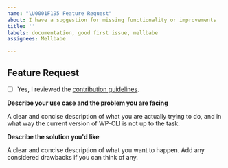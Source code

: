 ```yaml
---
name: "\U0001F195 Feature Request"
about: I have a suggestion for missing functionality or improvements
title: ''
labels: documentation, good first issue, mellbabe
assignees: Mellbabe

---
```


## Feature Request

<!--- ⚠️ Before you describe your requested feature... ---

**Is your feature request directly related to a specific, existing command?**

If yes, make sure you are in the correct repository that contains the command you are referring to, and only create the issue in that repository.

Here's a quick overview of where to find the different commands:

* `wp (cache|transient) *` https://github.com/wp-cli/cache-command
* `wp checksum` https://github.com/wp-cli/checksum-command
* `wp config *` https://github.com/wp-cli/config-command
* `wp core *` https://github.com/wp-cli/core-command
* `wp cron *` https://github.com/wp-cli/cron-command
* `wp db *` https://github.com/wp-cli/db-command
* `wp embed *` https://github.com/wp-cli/embed-command
* `wp (eval|eval-file)` https://github.com/wp-cli/eval-command
* `wp export` https://github.com/wp-cli/export-command
* `wp (option|post|comment|user|term|site) *` https://github.com/wp-cli/entity-command
* `wp i18n` https://github.com/wp-cli/i18n-command
* `wp import` https://github.com/wp-cli/import-command
* `wp language` https://github.com/wp-cli/language-command
* `wp maintenance-mode *` https://github.com/wp-cli/maintenance-mode-command
* `wp media *` https://github.com/wp-cli/media-command
* `wp package *` https://github.com/wp-cli/package-command
* `wp (plugin|theme) *` https://github.com/wp-cli/extension-command
* `wp rewrite` https://github.com/wp-cli/rewrite-command
* `wp (role|cap) *` https://github.com/wp-cli/role-command
* `wp scaffold *` https://github.com/wp-cli/scaffold-command
* `wp search-replace` https://github.com/wp-cli/search-replace-command
* `wp server` https://github.com/wp-cli/server-command
* `wp shell` https://github.com/wp-cli/shell-command
* `wp super-admin *` https://github.com/wp-cli/super-admin-command
* `wp (widget|sidebar) *` https://github.com/wp-cli/widget-command

If you are not in the correct repository right now, you can just close this issue/window without submitting and click through to the correct one.

**Is your feature request about a new command, or a more general idea?**

If your feature request is not about making a change to one or more existing commands, but rather about adding functionality that doesn't naturally fit one of the existing commands, head over to the [`wp-cli/ideas`](https://github.com/wp-cli/ideas) repository and [create a new issue in that repository](https://github.com/wp-cli/ideas/issues/new).

The issue tracker in that repository will collect ideas that are still vague and need fleshing out and/or preparatory work (like creating a new repository) before the actual development work can begin.

--- ✅ If you are in the correct location now... ---> 

- [ ] Yes, I reviewed the [contribution guidelines](https://make.wordpress.org/cli/handbook/contributing/).

**Describe your use case and the problem you are facing**

A clear and concise description of what you are actually trying to do, and in what way the current version of WP-CLI is not up to the task.

**Describe the solution you'd like**

A clear and concise description of what you want to happen. Add any considered drawbacks if you can think of any.
